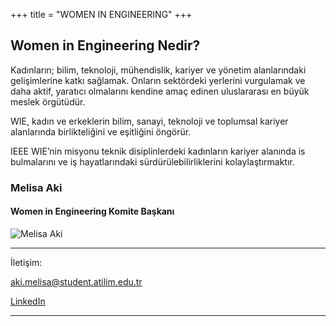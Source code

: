 +++
title = "WOMEN IN ENGINEERING"
+++

## Women in Engineering Nedir?

Kadınların; bilim, teknoloji, mühendislik, kariyer ve yönetim alanlarındaki gelişimlerine katkı sağlamak. Onların sektördeki yerlerini vurgulamak ve daha aktif, yaratıcı olmalarını kendine amaç edinen uluslararası en büyük meslek örgütüdür. 

WIE, kadın ve erkeklerin bilim, sanayi, teknoloji ve toplumsal kariyer alanlarında birlikteliğini ve eşitliğini öngörür. 

IEEE WIE’nin misyonu teknik disiplinlerdeki kadınların kariyer alanında is bulmalarını ve iş hayatlarındaki sürdürülebilirliklerini kolaylaştırmaktır.

### Melisa Aki
#### Women in Engineering Komite Başkanı
 ![Melisa Aki](/img/yk/aki.jpg)
_________
İletişim:

[aki.melisa@student.atilim.edu.tr](mailto:aki.melisa@student.atilim.edu.tr)

[LinkedIn](https://www.linkedin.com/in/melisa-aki/)
________
